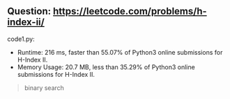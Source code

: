 ## Question: https://leetcode.com/problems/h-index-ii/

code1.py:
* Runtime: 216 ms, faster than 55.07% of Python3 online submissions for H-Index II.
* Memory Usage: 20.7 MB, less than 35.29% of Python3 online submissions for H-Index II.
> binary search